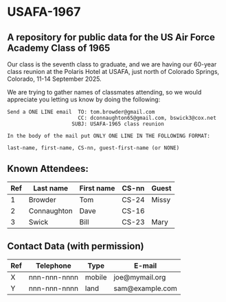 USAFA-1967
==========

A repository for public data for the US Air Force Academy Class of 1965
-----------------------------------------------------------------------

Our class is the seventh class to graduate, and we are having our 60-year class reunion at the Polaris Hotel at USAFA, just north of Colorado Springs, Colorado, 11-14 September 2025.

We are trying to gather names of classmates attending, so we would appreciate you letting us know by doing the following:

    Send a ONE LINE email  TO: tom.browder@gmail.com
                           CC: dconnaughton65@gmail.com, bswick3@cox.net
                         SUBJ: USAFA-1965 class reunion

    In the body of the mail put ONLY ONE LINE IN THE FOLLOWING FORMAT:

    last-name, first-name, CS-nn, guest-first-name (or NONE)

Known Attendees:
----------------

<table class="pod-table">
<thead><tr>
<th>Ref</th> <th>Last name</th> <th>First name</th> <th>CS-nn</th> <th>Guest</th>
</tr></thead>
<tbody>
<tr> <td>1</td> <td>Browder</td> <td>Tom</td> <td>CS-24</td> <td>Missy</td> </tr> <tr> <td>2</td> <td>Connaughton</td> <td>Dave</td> <td>CS-16</td> <td></td> </tr> <tr> <td>3</td> <td>Swick</td> <td>Bill</td> <td>CS-23</td> <td>Mary</td> </tr>
</tbody>
</table>

Contact Data (with permission)
------------------------------

<table class="pod-table">
<thead><tr>
<th>Ref</th> <th>Telephone</th> <th>Type</th> <th>E-mail</th>
</tr></thead>
<tbody>
<tr> <td>X</td> <td>nnn-nnn-nnnn</td> <td>mobile</td> <td>joe@mymail.org</td> </tr> <tr> <td>Y</td> <td>nnn-nnn-nnnn</td> <td>land</td> <td>sam@example.com</td> </tr>
</tbody>
</table>

